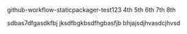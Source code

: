 github-workflow-staticpackager-test123     4th 5th 6th  7th 8th

sdbas7dfgasdkfbj jksdfbgkbsdfhgbasfjb
bhjajsdjhvasdcjhvsd
